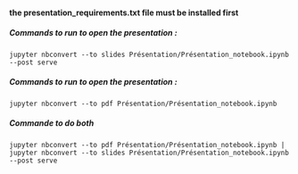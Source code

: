 #### **the presentation_requirements.txt file must be installed first**
##### Commands to run to open the presentation :

``jupyter nbconvert --to slides Présentation/Présentation_notebook.ipynb --post serve``

##### Commands to run to open the presentation :

``jupyter nbconvert --to pdf Présentation/Présentation_notebook.ipynb``

##### Commande to do both

``jupyter nbconvert --to pdf Présentation/Présentation_notebook.ipynb | jupyter nbconvert --to slides Présentation/Présentation_notebook.ipynb --post serve``
